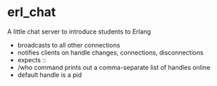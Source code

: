 # erl_chat
A little chat server to introduce students to Erlang

- broadcasts to all other connections
- notifies clients on handle changes, connections, disconnections
- expects <handle>::<text>
- /who command prints out a comma-separate list of handles online
- default handle is a pid
